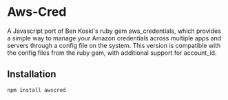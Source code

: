 Aws-Cred
========

A Javascript port of Ben Koski's ruby gem aws_credentials, which provides a simple way to manage your Amazon credentials across multiple apps and servers through a config file on the system. This version is compatible with the config files from the ruby gem, with additional support for account_id.

Installation
------------

	npm install awscred